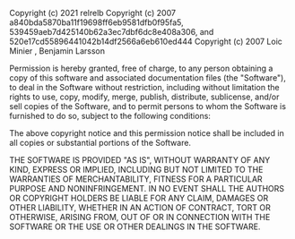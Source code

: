 Copyright (c) 2021 relrelb
Copyright (c) 2007 a840bda5870ba11f19698ff6eb9581dfb0f95fa5,
                   539459aeb7d425140b62a3ec7dbf6dc8e408a306, and
                   520e17cd55896441042b14df2566a6eb610ed444
Copyright (c) 2007 Loic Minier <lool at dooz.org>, 
                   Benjamin Larsson

Permission is hereby granted, free of charge, to any
person obtaining a copy of this software and associated
documentation files (the "Software"), to deal in the
Software without restriction, including without
limitation the rights to use, copy, modify, merge,
publish, distribute, sublicense, and/or sell copies of
the Software, and to permit persons to whom the Software
is furnished to do so, subject to the following
conditions:

The above copyright notice and this permission notice
shall be included in all copies or substantial portions
of the Software.

THE SOFTWARE IS PROVIDED "AS IS", WITHOUT WARRANTY OF
ANY KIND, EXPRESS OR IMPLIED, INCLUDING BUT NOT LIMITED
TO THE WARRANTIES OF MERCHANTABILITY, FITNESS FOR A
PARTICULAR PURPOSE AND NONINFRINGEMENT. IN NO EVENT
SHALL THE AUTHORS OR COPYRIGHT HOLDERS BE LIABLE FOR ANY
CLAIM, DAMAGES OR OTHER LIABILITY, WHETHER IN AN ACTION
OF CONTRACT, TORT OR OTHERWISE, ARISING FROM, OUT OF OR
IN CONNECTION WITH THE SOFTWARE OR THE USE OR OTHER
DEALINGS IN THE SOFTWARE.
